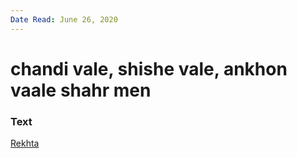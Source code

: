 ```yaml
---
Date Read: June 26, 2020
---
```


# chandi vale, shishe vale, ankhon vaale shahr men

### Text
[Rekhta](https://www.rekhta.org/ghazals/chaandii-vaale-shiishe-vaale-aankhon-vaale-shahr-men-ali-akbar-natiq-ghazals?lang=hi)


